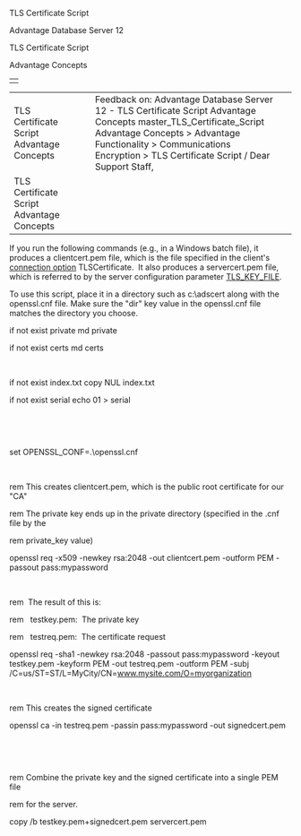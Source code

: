 TLS Certificate Script




Advantage Database Server 12  

TLS Certificate Script

Advantage Concepts

|  |
| --- |
|  |

|  |  |  |  |  |
| --- | --- | --- | --- | --- |
| TLS Certificate Script  Advantage Concepts |  |  | Feedback on: Advantage Database Server 12 - TLS Certificate Script Advantage Concepts master\_TLS\_Certificate\_Script Advantage Concepts > Advantage Functionality > Communications Encryption > TLS Certificate Script / Dear Support Staff, |  |
| TLS Certificate Script  Advantage Concepts |  |  |  |  |

If you run the following commands (e.g., in a Windows batch file), it produces a clientcert.pem file, which is the file specified in the client's [connection option](ace_adsconnect101.htm) TLSCertificate.  It also produces a servercert.pem file, which is referred to by the server configuration parameter [TLS\_KEY\_FILE](master_tls_key_file.htm).

To use this script, place it in a directory such as c:\adscert along with the openssl.cnf file. Make sure the "dir" key value in the openssl.cnf file matches the directory you choose.

if not exist private md private

if not exist certs md certs

 

if not exist index.txt copy NUL index.txt

if not exist serial echo 01 > serial

 

 

set OPENSSL\_CONF=.\openssl.cnf

 

rem This creates clientcert.pem, which is the public root certificate for our "CA"

rem The private key ends up in the private directory (specified in the .cnf file by the

rem private\_key value)

openssl req -x509 -newkey rsa:2048 -out clientcert.pem -outform PEM -passout pass:mypassword

 

rem  The result of this is:

rem   testkey.pem:  The private key

rem   testreq.pem:  The certificate request

openssl req -sha1 -newkey rsa:2048 -passout pass:mypassword -keyout testkey.pem -keyform PEM -out testreq.pem -outform PEM -subj /C=us/ST=ST/L=MyCity/CN=www.mysite.com/O=myorganization

 

rem This creates the signed certificate

openssl ca -in testreq.pem -passin pass:mypassword -out signedcert.pem

 

 

rem Combine the private key and the signed certificate into a single PEM file

rem for the server.

copy /b testkey.pem+signedcert.pem servercert.pem